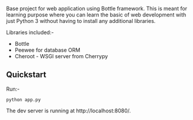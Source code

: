
Base project for web application using Bottle framework. This is meant for learning purpose where
you can learn the basic of web development with just Python 3 without having to install any additional
libraries.

Libraries included:-
- Bottle
- Peewee for database ORM
- Cheroot - WSGI server from Cherrypy

## Quickstart
Run:-
    
    python app.py

The dev server is running at http://localhost:8080/.

